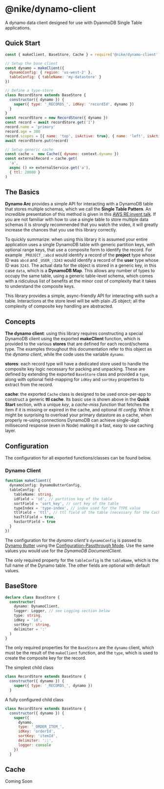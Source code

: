 # @nike/dynamo-client

A dynamo data client designed for use with DyanmoDB Single Table applications.

## Quick Start

```javascript
const { makeClient, BaseStore, Cache } = require('@nike/dynamo-client')

// Setup the base client
const dynamo = makeClient({
  dynamoConfig: { region: 'us-west-2' },
  tableConfig: { tableName: 'my-datastore' }
})

// Define a type-store
class RecordStore extends BaseStore {
  constructor({ dynamo }) {
    super({ type: '_RECORDS_', idKey: 'recordId', dynamo })
  }
}
const recordStore = new RecordStore({ dynamo })
const record = await recordStore.get('1')
record.name = 'primary'
record.age = 300
record.scopes = [{ name: 'top', isActive: true}, { name: 'left', isActive: false }]
await recordStore.put(record)

// Setup generic cache
const cache =  new Cache({ dynamo: context.dynamo })
const externalRecord = cache.get(
  'a',
  async () => externalService.get('a'),
  { ttl: 20000 }
)
```

## The Basics

**Dynamo Arc** provides a simple API for interacting with a DynamoDB table that stores multiple schemas, which we call the **Single Table Pattern**. An incredible presentation of this method is given in this [AWS RE:invent talk](https://www.youtube.com/watch?v=jzeKPKpucS0). If you are not familiar with how to use a single table to store multiple data schemas it is strongly recommended that you watch the video, it will greatly increase the chances that you use this library correctly.

To quickly summarize: when using this library it is assumed your entire application uses a single DynamoDB table with generic partition keys, with optional range keys, that use a composite form to identify the record. For example `_PROJECT_:abcd` would identify a record of the **project** type whose ID was `abcd` and `_USER_:3243` would identify a record of the **user** type whose ID was `3243`. The actual data for the object is stored in a generic key, in this case `data`, which is a **DynamoDB Map**. This allows any number of types to occupy the same table, using a generic table-level schema, which comes with a ridiculous list of benefits at the minor cost of complexity that it takes to understand the composite keys.

This library provides a simple, async-friendly API for interacting with such a table. Interactions at the store level will be with plain JS object; all the complexity of composite key handling are abstracted.

## Concepts

**The dynamo client**: using this library requires constructing a special DynamoDB client using the exported **makeClient** function, which is provided to the various **stores** that are defined for each record/schema type. The examples throughout this documentation refer to this object as the *dynamo client*, while the code uses the variable `dynamo`.

**stores**: each record type will have a dedicated store used to handle the composite key logic necessary for packing and unpacking. These are defined by extending the exported `BaseStore` class and provided a `type`, along with optional field-mapping for `idKey` and `sortKey` properties to extract from the record.

**cache**: the exported `Cache` class is designed to be used once-per-app to construct a generic **ttl cache**. Its basic use is shown above in the **Quick Start** section, with a unique *key*, a *cache-miss function* that fetches the item if it is missing or expired in the cache, and optional *ttl config*. While it might be surprising to overload your primary datastore as a cache, when properly re-using connections DynamoDB can achieve single-digit millisecond response (even in Node) making it a fast, easy to use caching layer.

## Configuration

The configuration for all exported functions/classes can be found below.

### Dynamo Client

```typescript
function makeClient({
  dynamoConfig: DynamoButterConfig,
  tableConfig: {
    tableName: string,
    idField = 'id', // partition key of the table
    sortField = 'sort_key', // sort key of the table
    typeIndex = 'type-index', // index used for the TYPE value
    ttlField = 'ttl', // ttl field of the table (necessary for the Cache)
    hasTtlField = true,
    hasSortField = true
  }
})
```

The configuration for the *dynamo client's* `dynamoConfig` is passed to [Dynamo Butter](https://github.com/Nike-Inc/dynamo-butter) using the [Configuration-Passthrough Mode](https://github.com/Nike-Inc/dynamo-butter#configuration-passthrough-mode). Use the same values you would use for the *DynamoDB DocumentClient*.

The only required property for the `tableConfig` is the `tableName`, which is the full name of the Dynamo table. The other fields are optional with default values.

## BaseStore

```typescript
declare class BaseStore {
  constructor(
    dynamo: DynamoClient,
    logger: Logger, // see Logging section below
    type: string,
    idKey = 'id',
    sortKey?: string,
    delimiter = ':'
  )
}
```

The only required properties for the `BaseStore` are the `dynamo` client, which must be the result of the `makeClient` function, and the `type`, which is used to create the composite key for the record.

The simplest child class

```javascript
class RecordStore extends BaseStore {
  constructor({ dynamo }) {
    super({ type: '_RECORDS_', dynamo })
  }
```

A fully configured child class

```javascript
class RecordStore extends BaseStore {
  constructor({ dynamo }) {
    super({
      dynamo,
      type: '_ORDER_ITEM_',
      idKey: 'orderId',
      sortKey: 'itemId',
      delimiter: '::',
      logger: console
    })
  }
```

## Cache

Coming Soon